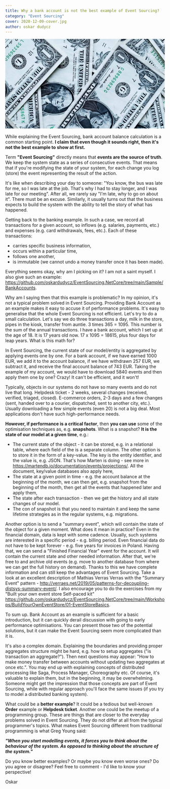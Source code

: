 ```yaml
---
title: Why a bank account is not the best example of Event Sourcing?
category: "Event Sourcing"
cover: 2020-12-09-cover.jpg
author: oskar dudycz
---
```


![cover](2020-12-09-cover.jpg)

While explaining the Event Sourcing, bank account balance calculation is a common starting point. **I claim that even though it sounds right, then it's not the best example to show at first.**

Term **"Event Sourcing"** directly means that **events are the source of truth**. We keep the system state as a series of consecutive events. That means that if you're modifying the state of your system, for each change you log (store) the event representing the result of the action. 

It's like when describing your day to someone: "You know, the bus was late for me, so I was late at the job. That's why I had to stay longer, and I was late for our meeting". After all, we rarely say "I'm late, why to go on about it". There must be an excuse. Similarly, it usually turns out that the business expects to build the system with the ability to tell the story of what has happened.

Getting back to the banking example. In such a case, we record all transactions for a given account, so inflows (e.g. salaries, payments, etc.) and expenses (e.g. card withdrawals, fees, etc.). Each of these transactions:

- carries specific business information,
- occurs within a particular time,
- follows one another,
- is immutable (we cannot undo a money transfer once it has been made).

Everything seems okay, why am I picking on it? I am not a saint myself. I also give such an example: https://github.com/oskardudycz/EventSourcing.NetCore/tree/main/Sample/BankAccounts.

Why am I saying then that this example is problematic? In my opinion, it's not a typical problem solved in Event Sourcing. Providing Bank Account as an example makes it easy to accuse it of performance problems. It's easy to generalise that the whole Event Sourcing is not efficient. 
Let's try to do a small calculation. Let's say we do three transactions a day, milk in the store, pipes in the kiosk, transfer from auntie. 3 times 365 = 1095. This number is the sum of the annual transactions. I have a bank account, which I set up at the age of 18. It is 17 years old now. 17 x 1095 = 18615, plus four days for leap years. What is this math for? 

In Event Sourcing, the current state of our model/entity is aggregated by applying events one by one. For a bank account, if we have earned 1000 EUR, we add it to the account balance, if we have withdrawn 257 EUR, we subtract it, and receive the final account balance of 743 EUR. Taking the example of my account, we would have to download 5840 events and then apply them one by one? Crazy! It can't be efficient, and it won't!

Typically, objects in our systems do not have so many events and do not live that long. Helpdesk ticket - 2 weeks, several changes (received, verified, triaged, closed). E-commerce orders, 2-3 days and a few changes (sent, handed over to a courier, dispatched, sent to another city, etc.). Usually downloading a few simple events (even 20) is not a big deal. Most applications don't have such high-performance needs.

**However, if performance is a critical factor**, then **you can use** some of the optimisation techniques as, e.g. **snapshots**. What is a snapshot? **It is the state of our model at a given time**, e.g.:

- The current state of the object - it can be stored, e.g. in a relational table, where each field of the is a separate column. The other option is to store it in the form of a key-value. The key is the entity identifier, and the value is, e.g. JSON. That's how Marten is doing - see more in https://martendb.io/documentation/events/projections/. All the document, key/value databases also apply here,
- The state at a given point in time - e.g. the account balance at the beginning of the month, we can then get, e.g. snapshot from the beginning of the month, then get all the events that happened later and apply them,
- The state after each transaction - then we get the history and all state changes of our model.
- The con of snapshot is that you need to maintain it and keep the same lifetime strategies as in the regular systems, e.g. migrations.

Another option is to send a "summary event", which will contain the state of the object for a given moment. What does it mean in practice? Even in the financial domain, data is kept with some cadence. Usually, such systems are interested in a specific period - e.g. billing period. Even financial data do not have to be kept forever - e.g. five years for invoices in Poland. Having that, we can send a "Finished Financial Year" event for the account. It will contain the current state and other needed information. After that, we're free to and archive old events (e.g. move to another database from where we can get the full history on demand). Thanks to this we have complete information and can still keep the advantages of Event Sourcing. 
Take a look at an excellent description of Mathias Verras Verras with the "Summary Event" pattern - http://verraes.net/2019/05/patterns-for-decoupling-distsys-summary-event/. 
I also encourage you to do the exercises from my "Built your own event store Self-paced kit" https://github.com/oskardudycz/EventSourcing.NetCore/tree/main/Workshops/BuildYourOwnEventStore/01-EventStoreBasics.

To sum up. Bank Account as an example is sufficient for a basic introduction, but it can quickly derail discussion with going to early performance optimisations. You can present those two of the potential solutions, but it can make the Event Sourcing seem more complicated than it is. 

It's also a complex domain. Explaining the boundaries and providing proper aggregates structure might be hard, e.g. how to setup aggregates ("is transaction an aggregate?"). Then next questions may appear: "How to make money transfer between accounts without updating two aggregates at once etc.". You may end up with explaining concepts of distributed processing like Saga, Process Manager, Choreography etc. Of course, it's valuable to explain them, but in the beginning, it may be overwhelming. Someone might get the impression that those concepts are part of Event Sourcing, while with regular approach you'll face the same issues (if you try to model a distributed banking system).

What could be a **better example**? It could be a tedious but well-known **Order** example or **Helpdesk ticket**. Another one could be the meetup of a programming group. These are things that are closer to the everyday problems solved in Event Sourcing. They do not differ at all from the typical programmer's topics. What makes Event Sourcing different from traditional programming is what Greg Young said:

_**"When you start modelling events, it forces you to think about the behaviour of the system. As opposed to thinking about the structure of the system."**_

Do you know better examples? Or maybe you know even worse ones? Do you agree or disagree? Feel free to comment - I'd like to know your perspective!

Oskar